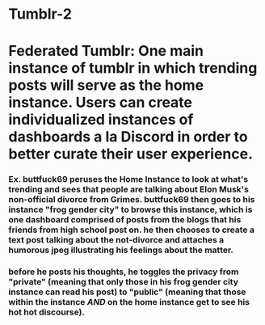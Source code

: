 # Tumblr-2

# Federated Tumblr: One main instance of tumblr in which trending posts will serve as the home instance. Users can create individualized instances of dashboards a la Discord in order to better curate their user experience. 

### Ex. buttfuck69 peruses the Home Instance to look at what's trending and sees that people are talking about Elon Musk's non-official divorce from Grimes. buttfuck69 then goes to his instance "frog gender city" to browse this instance, which is one dashboard comprised of posts from the blogs that his friends from high school post on. he then chooses to create a text post talking about the not-divorce and attaches a humorous jpeg illustrating his feelings about the matter. 
### before he posts his thoughts, he toggles the privacy from "private" (meaning that only those in his frog gender city instance can read his post) to "public" (meaning that those within the instance _AND_ on the home instance get to see his hot hot discourse).
